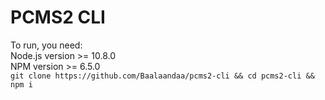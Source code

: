 # PCMS2 CLI

To run, you need: \
Node.js version >= 10.8.0 \
NPM version >= 6.5.0 \
`git clone https://github.com/Baalaandaa/pcms2-cli && cd pcms2-cli && npm i`
